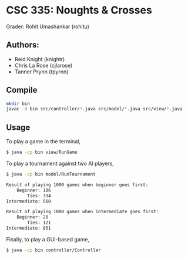 # CSC 335: Noughts & Crosses

Grader: Rohit Umashankar (rohitu)

## Authors: 

* Reid Knight (knightr)
* Chris La Rose (cjlarose)
* Tanner Prynn (tpyrnn)

## Compile

```bash
mkdir bin
javac -d bin src/controller/*.java src/model/*.java src/view/*.java
```

## Usage

To play a game in the terminal,

```bash
$ java -cp bin view/RunGame
```

To play a tournament against two AI players,

```bash
$ java -cp bin model/RunTournament

Result of playing 1000 games when beginner goes first:
    Beginner: 106
        Ties: 334
Intermediate: 560

Result of playing 1000 games when intermediate goes first:
    Beginner: 28
        Ties: 121
Intermediate: 851
```

Finally, to play a GUI-based game,

```bash
$ java -cp bin controller/Controller
```
